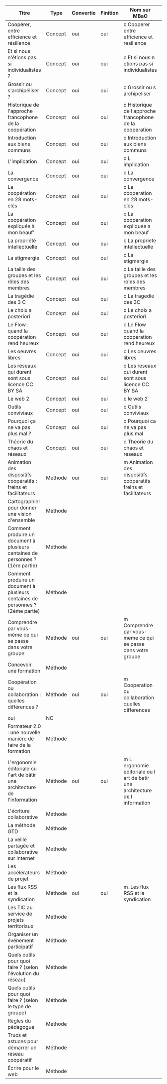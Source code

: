 |Titre|Type|Convertie|Finition|Nom sur MBaO|Image|Embed|
|-----|----|---------|--------|------------|-----|-----|
|Coopérer, entre efficience et résilience|Concept|oui|oui|c Cooperer entre efficience et resilience|oui|NC|
|Et si nous n'étions pas si individualistes ?|Concept|oui|oui|c Et si nous n etions pas si individualistes|oui|NC|
|Grossir ou s'archipéliser ?|Concept|oui|oui|c Grossir ou s archipeliser|oui|NC|
|Historique de l'approche francophone de la coopération|Concept|oui|oui|c Historique de l approche francophone de la cooperation|NC|NC|
|Introduction aux biens communs|Concept|oui|oui|c Introduction aux biens communs|oui|NC|
|L'implication|Concept|oui|oui|c L implication|NC|NC|
|La convergence|Concept|oui|oui|c La convergence|oui|NC|
|La coopération en 28 mots-clés|Concept|oui|oui|c La cooperation en 28 mots-cles|NC|oui|
|La coopération expliquée à mon beauf'|Concept|oui|oui|c La cooperation expliquee a mon beauf|NC|NC|
|La propriété intellectuelle|Concept|oui|oui|c La propriete intellectuelle|NC|NC|
|La stigmergie|Concept|oui|oui|c La stigmergie|oui|NC|
|La taille des groupes et les rôles des membres|Concept|oui|oui|c La taille des groupes et les roles des membres|NC|NC|
|La tragédie des 3 C|Concept|oui|oui|c La tragedie des 3C|NC|NC|
|Le choix a posteriori|Concept|oui|oui|c Le choix a posteriori|oui|NC|
|Le Flow : quand la coopération rend heureux|Concept|oui|oui|c Le Flow quand la cooperation rend heureux|NC|NC|
|Les oeuvres libres|Concept|oui|oui|c Les oeuvres libres|NC|NC|
|Les réseaux qui durent sont sous licence CC BY SA|Concept|oui|oui|c Les reseaux qui durent sont sous licence CC BY SA|oui|NC|
|Le web 2|Concept|oui|oui|c le web 2|NC|oui|
|Outils conviviaux|Concept|oui|oui|c Outils conviviaux|NC|NC|
|Pourquoi ça ne va pas plus mal ?|Concept|oui|oui|c Pourquoi ca ne va pas plus mal|NC|NC|
|Théorie du chaos et réseaux|Concept|oui|oui|c Theorie du chaos et reseaux|NC|NC|
|Animation des dispositifs coopératifs : freins et facilitateurs|Méthode|oui|oui|m Animation des dispositifs cooperatifs freins et facilitateurs|oui|NC|
|Cartographier pour donner une vision d'ensemble|Méthode| | | | |
|Comment produire un document à plusieurs centaines de personnes ? (1ère partie)|Méthode| | | | |
|Comment produire un document à plusieurs centaines de personnes ? (2ème partie)|Méthode| | | | |
|Comprendre par vous-même ce qui se passe dans votre groupe|Méthode|oui|oui|m Comprendre par vous-meme ce qui se passe dans votre groupe|NC|NC|
|Concevoir une formation|Méthode| | | | |
|Coopération ou collaboration : quelles différences ?|Méthode|oui|oui|m Cooperation ou collaboration quelles differences
|oui|NC|
|Formateur 2.0 : une nouvelle manière de faire de la formation|Méthode| | | | |
|L'ergonomie éditoriale ou l'art de bâtir une architecture de l'information|Méthode|oui|oui|m L ergonomie editoriale ou l art de batir une architecture de l information|oui|oui|
|L'écriture collaborative|Méthode| | | | |
|La méthode GTD|Méthode| | | | |
|La veille partagée et collaborative sur Internet|Méthode| | | | |
|Les accélérateurs de projet|Méthode| | | | |
|Les flux RSS et la syndication|Méthode|oui|oui|m_Les flux RSS et la syndication|oui|oui|
|Les TIC au service de projets territoriaux|Méthode| | | | |
|Organiser un événement participatif|Méthode| | | | |
|Quels outils pour quoi faire ? (selon l'évolution du réseau)|Méthode| | | | |
|Quels outils pour quoi faire ? (selon le type de groupe)|Méthode| | | | |
|Règles du pédagogue|Méthode| | | | |
|Trucs et astuces pour démarrer un réseau coopératif|Méthode| | | | |
|Écrire pour le web|Méthode| | | | |
